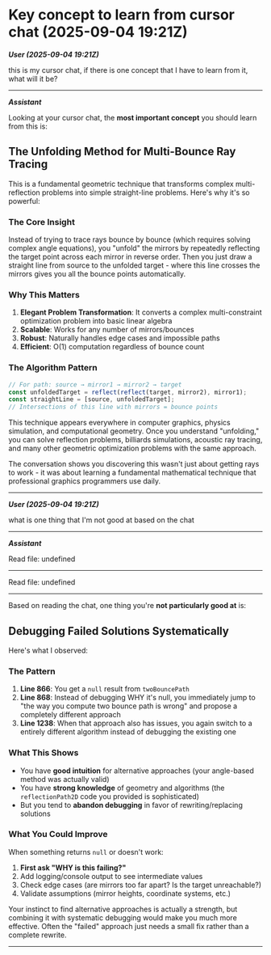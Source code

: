 <!-- Generated by SpecStory -->

# Key concept to learn from cursor chat (2025-09-04 19:21Z)

_**User (2025-09-04 19:21Z)**_

this is my cursor chat, if there is one concept that I have to learn from it, what will it be?

---

_**Assistant**_

Looking at your cursor chat, the **most important concept** you should learn from this is:

## **The Unfolding Method for Multi-Bounce Ray Tracing**

This is a fundamental geometric technique that transforms complex multi-reflection problems into simple straight-line problems. Here's why it's so powerful:

### The Core Insight
Instead of trying to trace rays bounce by bounce (which requires solving complex angle equations), you "unfold" the mirrors by repeatedly reflecting the target point across each mirror in reverse order. Then you just draw a straight line from source to the unfolded target - where this line crosses the mirrors gives you all the bounce points automatically.

### Why This Matters
1. **Elegant Problem Transformation**: It converts a complex multi-constraint optimization problem into basic linear algebra
2. **Scalable**: Works for any number of mirrors/bounces
3. **Robust**: Naturally handles edge cases and impossible paths
4. **Efficient**: O(1) computation regardless of bounce count

### The Algorithm Pattern
```typescript
// For path: source → mirror1 → mirror2 → target
const unfoldedTarget = reflect(reflect(target, mirror2), mirror1);
const straightLine = [source, unfoldedTarget];
// Intersections of this line with mirrors = bounce points
```

This technique appears everywhere in computer graphics, physics simulation, and computational geometry. Once you understand "unfolding," you can solve reflection problems, billiards simulations, acoustic ray tracing, and many other geometric optimization problems with the same approach.

The conversation shows you discovering this wasn't just about getting rays to work - it was about learning a fundamental mathematical technique that professional graphics programmers use daily.

---

_**User (2025-09-04 19:21Z)**_

what is one thing that I'm not good at based on the chat

---

_**Assistant**_

Read file: undefined

---

Read file: undefined

---

Based on reading the chat, one thing you're **not particularly good at** is:

## **Debugging Failed Solutions Systematically**

Here's what I observed:

### The Pattern
1. **Line 866**: You get a `null` result from `twoBouncePath` 
2. **Line 868**: Instead of debugging WHY it's null, you immediately jump to "the way you compute two bounce path is wrong" and propose a completely different approach
3. **Line 1238**: When that approach also has issues, you again switch to a entirely different algorithm instead of debugging the existing one

### What This Shows
- You have **good intuition** for alternative approaches (your angle-based method was actually valid)
- You have **strong knowledge** of geometry and algorithms (the `reflectionPath2D` code you provided is sophisticated)
- But you tend to **abandon debugging** in favor of rewriting/replacing solutions

### What You Could Improve
When something returns `null` or doesn't work:
1. **First ask "WHY is this failing?"** 
2. Add logging/console output to see intermediate values
3. Check edge cases (are mirrors too far apart? Is the target unreachable?)
4. Validate assumptions (mirror heights, coordinate systems, etc.)

Your instinct to find alternative approaches is actually a strength, but combining it with systematic debugging would make you much more effective. Often the "failed" approach just needs a small fix rather than a complete rewrite.

---

